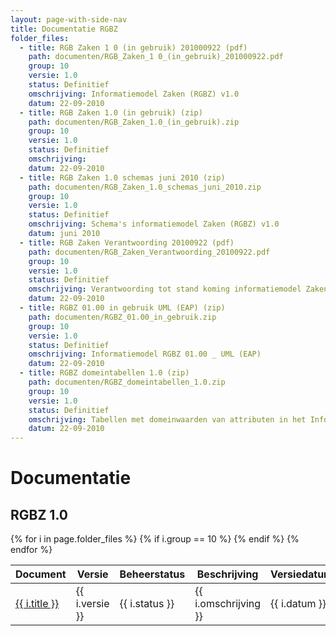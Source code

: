 ```yaml
---
layout: page-with-side-nav
title: Documentatie RGBZ
folder_files:
  - title: RGB Zaken 1 0 (in gebruik) 201000922 (pdf)
    path: documenten/RGB_Zaken_1 0_(in_gebruik)_201000922.pdf
    group: 10
    versie: 1.0
    status: Definitief
    omschrijving: Informatiemodel Zaken (RGBZ) v1.0
    datum: 22-09-2010
  - title: RGB Zaken 1.0 (in gebruik) (zip)
    path: documenten/RGB_Zaken_1.0_(in_gebruik).zip
    group: 10
    versie: 1.0
    status: Definitief
    omschrijving: 
    datum: 22-09-2010
  - title: RGB Zaken 1.0 schemas juni 2010 (zip)
    path: documenten/RGB_Zaken_1.0_schemas_juni_2010.zip
    group: 10
    versie: 1.0
    status: Definitief
    omschrijving: Schema's informatiemodel Zaken (RGBZ) v1.0
    datum: juni 2010
  - title: RGB Zaken Verantwoording 20100922 (pdf)
    path: documenten/RGB_Zaken_Verantwoording_20100922.pdf
    group: 10
    versie: 1.0
    status: Definitief
    omschrijving: Verantwoording tot stand koming informatiemodel Zaken (RGBZ) v1.0
    datum: 22-09-2010
  - title: RGBZ 01.00 in gebruik UML (EAP) (zip)
    path: documenten/RGBZ_01.00_in_gebruik.zip
    group: 10
    versie: 1.0
    status: Definitief
    omschrijving: Informatiemodel RGBZ 01.00 _ UML (EAP)
    datum: 22-09-2010
  - title: RGBZ domeintabellen 1.0 (zip)
    path: documenten/RGBZ_domeintabellen_1.0.zip
    group: 10
    versie: 1.0
    status: Definitief
    omschrijving: Tabellen met domeinwaarden van attributen in het Informatiemodel Zaken (RGBZ) v1.0
    datum: 22-09-2010
---
```


# Documentatie

## RGBZ 1.0

<table>
	<thead>
		<tr>
			<th>Document</th><th>Versie</th><th>Beheerstatus</th><th>Beschrijving</th><th>Versiedatum</th>
		</tr>
	</thead>
	<tbody>
		{% for i in page.folder_files %}
			{% if i.group == 10 %} 
				<tr>
					<td>
					  <a href="{{ i.path | base_url }}">
						{{ i.title }}
					  </a>
					</td>
					<td>{{ i.versie }}</td>
					<td>{{ i.status }}</td>
					<td>{{ i.omschrijving }}</td>
					<td>{{ i.datum }}</td>
				</tr>
			{% endif %} 
		{% endfor %}
	</tbody>
</table>
